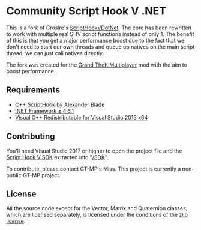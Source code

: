 Community Script Hook V .NET
============================

This is a fork of Crosire's [ScriptHookVDotNet](https://github.com/crosire/scripthookvdotnet). The core has been rewritten to work with multiple real SHV script functions instead of only 1. The benefit of this is that you get a major performance boost due to the fact that we don't need to start our own threads and queue up natives on the main script thread, we can just call natives directly.

The fork was created for the [Grand Theft Multiplayer](https://gt-mp.net/) mod with the aim to boost performance.

## Requirements

* [C++ ScriptHook by Alexander Blade](http://www.dev-c.com/gtav/scripthookv/)
* [.NET Framework ≥ 4.6.1](https://www.microsoft.com/download/details.aspx?id=42642)
* [Visual C++ Redistributable for Visual Studio 2013 x64](https://www.microsoft.com/download/details.aspx?id=40784)

## Contributing

You'll need Visual Studio 2017 or higher to open the project file and the [Script Hook V SDK](http://www.dev-c.com/gtav/scripthookv/) extracted into "[/SDK](/SDK)".

To contribute, please contact GT-MP's Miss. This project is currently a non-public GT-MP project.

## License

All the source code except for the Vector, Matrix and Quaternion classes, which are licensed separately, is licensed under the conditions of the [zlib license](LICENSE.txt).

